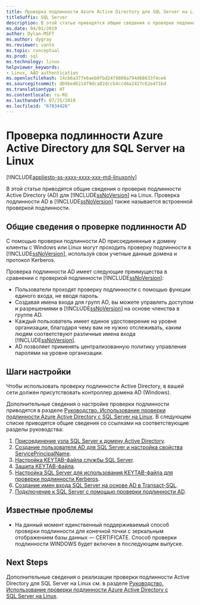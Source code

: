 ```yaml
---
title: Проверка подлинности Azure Active Directory для SQL Server на Linux
titleSuffix: SQL Server
description: В этой статье приводятся общие сведения о проверке подлинности Active Directory для SQL Server на Linux.
ms.date: 04/01/2019
author: Dylan-MSFT
ms.author: dygray
ms.reviewer: vanto
ms.topic: conceptual
ms.prod: sql
ms.technology: linux
helpviewer_keywords:
- Linux, AAD authentication
ms.openlocfilehash: 14cb6a377e6aeb0fbd24f9808a794d68633f4ce6
ms.sourcegitcommit: db9bed6214f9dca82dccb4ccd4a2417c62e4f1bd
ms.translationtype: HT
ms.contentlocale: ru-RU
ms.lasthandoff: 07/25/2019
ms.locfileid: "67834426"
---
```

# <a name="active-directory-authentication-for-sql-server-on-linux"></a>Проверка подлинности Azure Active Directory для SQL Server на Linux

[!INCLUDE[appliesto-ss-xxxx-xxxx-xxx-md-linuxonly](../includes/appliesto-ss-xxxx-xxxx-xxx-md-linuxonly.md)]

В этой статье приводятся общие сведения о проверке подлинности Active Directory (AD) для [!INCLUDE[ssNoVersion](../includes/ssnoversion-md.md)] на Linux. Проверка подлинности AD в [!INCLUDE[ssNoVersion](../includes/ssnoversion-md.md)] также называется встроенной проверкой подлинности. 

## <a name="ad-authentication-overview"></a>Общие сведения о проверке подлинности AD

С помощью проверки подлинности AD присоединенные к домену клиенты с Windows или Linux могут проходить проверку подлинности в [!INCLUDE[ssNoVersion](../includes/ssnoversion-md.md)], используя свои учетные данные домена и протокол Kerberos.

Проверка подлинности AD имеет следующие преимущества в сравнении с проверкой подлинности [!INCLUDE[ssNoVersion](../includes/ssnoversion-md.md)]:

- Пользователи проходят проверку подлинности с помощью функции единого входа, не вводя пароль.   
- Создавая имена входа для групп AD, вы можете управлять доступом и разрешениями в [!INCLUDE[ssNoVersion](../includes/ssnoversion-md.md)] на основе членства в группе AD.  
- Каждый пользователь имеет единое удостоверение на уровне организации, благодаря чему вам не нужно отслеживать, каким людям соответствуют различные имена входа [!INCLUDE[ssNoVersion](../includes/ssnoversion-md.md)].   
- AD позволяет применять централизованную политику управления паролями на уровне организации.   

## <a name="configuration-steps"></a>Шаги настройки

Чтобы использовать проверку подлинности Active Directory, в вашей сети должен присутствовать контроллер домена AD (Windows).

Дополнительные сведения о настройке проверки подлинности приводятся в разделе [Руководство. Использование проверки подлинности Azure Active Directory с SQL Server на Linux](sql-server-linux-active-directory-authentication.md). В следующем списке приводятся общие сведения со ссылками на соответствующие разделы руководства:

1. [Присоединение узла SQL Server к домену Active Directory](sql-server-linux-active-directory-join-domain.md).
1. [Создание пользователя AD для SQL Server и настройка свойства ServicePrincipalName](sql-server-linux-active-directory-authentication.md#createuser).
1. [Настройка KEYTAB-файла службы SQL Server](sql-server-linux-active-directory-authentication.md#configurekeytab).
1. [Защита KEYTAB-файла](sql-server-linux-active-directory-authentication.md#securekeytab).
1. [Настройка SQL Server для использования KEYTAB-файла для проверки подлинности Kerberos](sql-server-linux-active-directory-authentication.md#keytabkerberos).
1. [Создание имен входа SQL Server на основе AD в Transact-SQL](sql-server-linux-active-directory-authentication.md#createsqllogins).
1. [Подключение к SQL Server с помощью проверки подлинности AD](sql-server-linux-active-directory-authentication.md#connect).

## <a name="known-issues"></a>Известные проблемы

- На данный момент единственный поддерживаемый способ проверки подлинности для конечной точки с зеркальным отображением базы данных — CERTIFICATE. Способ проверки подлинности WINDOWS будет включен в последующем выпуске.

## <a name="next-steps"></a>Next Steps

Дополнительные сведения о реализации проверки подлинности Active Directory для SQL Server на Linux см. в разделе [Руководство. Использование проверки подлинности Azure Active Directory с SQL Server на Linux](sql-server-linux-active-directory-authentication.md).
